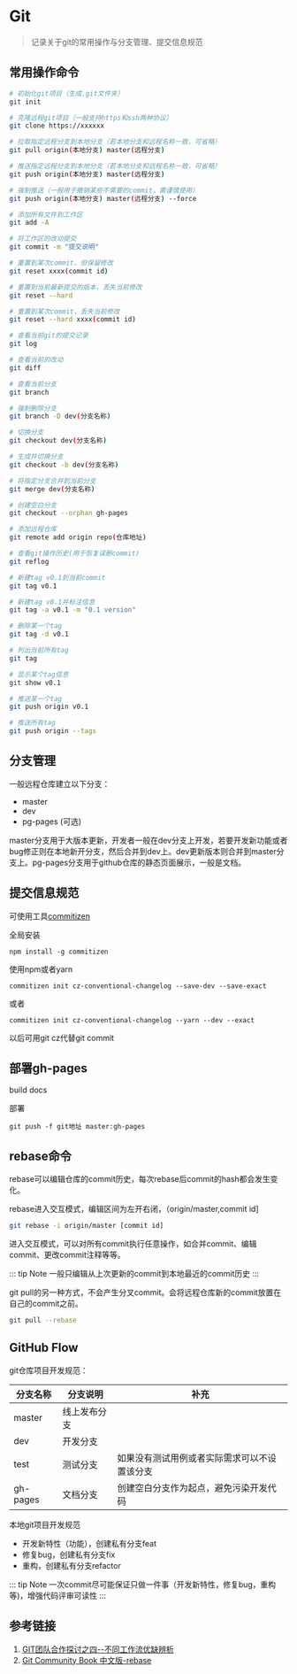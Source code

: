 # Git

> 记录关于git的常用操作与分支管理、提交信息规范

## 常用操作命令

```bash
# 初始化git项目（生成.git文件夹）
git init

# 克隆远程git项目（一般支持https和ssh两种协议）
git clone https://xxxxxx

# 拉取指定远程分支到本地分支（若本地分支和远程名称一致，可省略）
git pull origin(本地分支) master(远程分支)

# 推送指定远程分支到本地分支（若本地分支和远程名称一致，可省略）
git push origin(本地分支) master(远程分支)

# 强制推送（一般用于撤销某些不需要的commit，需谨慎使用）
git push origin(本地分支) master(远程分支) --force

# 添加所有文件到工作区
git add -A

# 将工作区的改动提交
git commit -m "提交说明"

# 重置到某次commit，但保留修改
git reset xxxx(commit id)

# 重置到当前最新提交的版本，丢失当前修改
git reset --hard

# 重置到某次commit，丢失当前修改
git reset --hard xxxx(commit id)

# 查看当前git的提交记录
git log

# 查看当前的改动
git diff

# 查看当前分支
git branch

# 强制删除分支
git branch -D dev(分支名称)

# 切换分支
git checkout dev(分支名称)

# 生成并切换分支
git checkout -b dev(分支名称)

# 将指定分支合并到当前分支
git merge dev(分支名称)

# 创建空白分支
git checkout --orphan gh-pages

# 添加远程仓库
git remote add origin repo(仓库地址)

# 查看git操作历史(用于恢复误删commit)
git reflog

# 新建tag v0.1到当前commit
git tag v0.1

# 新建tag v0.1并标注信息
git tag -a v0.1 -m "0.1 version"

# 删除某一个tag
git tag -d v0.1

# 列出当前所有tag
git tag

# 显示某个tag信息
git show v0.1

# 推送某一个tag
git push origin v0.1

# 推送所有tag
git push origin --tags
```

## 分支管理

一般远程仓库建立以下分支：

- master
- dev
- pg-pages (可选)

master分支用于大版本更新，开发者一般在dev分支上开发，若要开发新功能或者bug修正则在本地新开分支，然后合并到dev上。dev更新版本则合并到master分支上。pg-pages分支用于github仓库的静态页面展示，一般是文档。

## 提交信息规范

可使用工具[commitizen](https://github.com/commitizen/cz-cli)

全局安装
```
npm install -g commitizen
```

使用npm或者yarn
```
commitizen init cz-conventional-changelog --save-dev --save-exact
```
或者
```
commitizen init cz-conventional-changelog --yarn --dev --exact
```

以后可用git cz代替git commit

## 部署gh-pages

build docs

部署

```
git push -f git地址 master:gh-pages
```

## rebase命令

rebase可以编辑仓库的commit历史，每次rebase后commit的hash都会发生变化。

rebase进入交互模式，编辑区间为左开右闭，（origin/master,commit id]

```bash
git rebase -i origin/master [commit id]
```

进入交互模式，可以对所有commit执行任意操作，如合并commit、编辑commit、更改commit注释等等。

::: tip Note
一般只编辑从上次更新的commit到本地最近的commit历史
:::

git pull的另一种方式，不会产生分叉commit。会将远程仓库新的commit放置在自己的commit之前。

```bash
git pull --rebase
```

## GitHub Flow

git仓库项目开发规范：

| 分支名称 | 分支说明     | 补充                                         |
| -------- | ------------ | -------------------------------------------- |
| master   | 线上发布分支 |                                              |
| dev      | 开发分支     |                                              |
| test     | 测试分支     | 如果没有测试用例或者实际需求可以不设置该分支 |
| gh-pages | 文档分支     | 创建空白分支作为起点，避免污染开发代码       |

本地git项目开发规范

- 开发新特性（功能），创建私有分支feat
- 修复bug，创建私有分支fix
- 重构，创建私有分支refactor

::: tip Note
一次commit尽可能保证只做一件事（开发新特性，修复bug，重构等)，增强代码评审可读性
:::

## 参考链接

1. [GIT团队合作探讨之四--不同工作流优缺辨析](https://www.cnblogs.com/kidsitcn/p/5329163.html)
2. [Git Community Book 中文版-rebase](http://gitbook.liuhui998.com/4_2.html)
